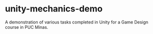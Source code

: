 # unity-mechanics-demo
A demonstration of various tasks completed in Unity for a Game Design course in PUC Minas.
